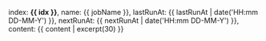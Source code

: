 index: **{{ idx }}**, 
name: {{ jobName }}, 
lastRunAt: {{ lastRunAt | date('HH:mm DD-MM-Y') }}, 
nextRunAt: {{ nextRunAt | date('HH:mm DD-MM-Y') }}, 
content: {{ content | excerpt(30) }}